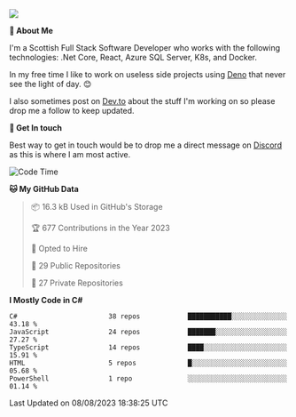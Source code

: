 <img src="https://github.com/jasonhughes94/jasonhughes94/blob/main/header.png?raw=true">

**:tangerine: About Me**

I'm a Scottish Full Stack Software Developer who works with the following technologies: .Net Core, React, Azure SQL Server, K8s, and Docker.

In my free time I like to work on useless side projects using [Deno](https://deno.land/) that never see the light of day. 😊

I also sometimes post on [Dev.to](https://dev.to/jasonhughes94) about the stuff I'm working on so please drop me a follow to keep updated.

**:speech_balloon: Get In touch**

Best way to get in touch would be to drop me a direct message on [Discord](https://discordapp.com/users/206498666976903169) as this is where I am most active.

<!--START_SECTION:waka-->
![Code Time](http://img.shields.io/badge/Code%20Time-1%2C109%20hrs%2054%20mins-blue)

**🐱 My GitHub Data** 

> 📦 16.3 kB Used in GitHub's Storage 
 > 
> 🏆 677 Contributions in the Year 2023
 > 
> 💼 Opted to Hire
 > 
> 📜 29 Public Repositories 
 > 
> 🔑 27 Private Repositories 
 > 
**I Mostly Code in C#** 

```text
C#                       38 repos            ███████████░░░░░░░░░░░░░░   43.18 % 
JavaScript               24 repos            ███████░░░░░░░░░░░░░░░░░░   27.27 % 
TypeScript               14 repos            ████░░░░░░░░░░░░░░░░░░░░░   15.91 % 
HTML                     5 repos             █░░░░░░░░░░░░░░░░░░░░░░░░   05.68 % 
PowerShell               1 repo              ░░░░░░░░░░░░░░░░░░░░░░░░░   01.14 % 
```




 Last Updated on 08/08/2023 18:38:25 UTC
<!--END_SECTION:waka-->
